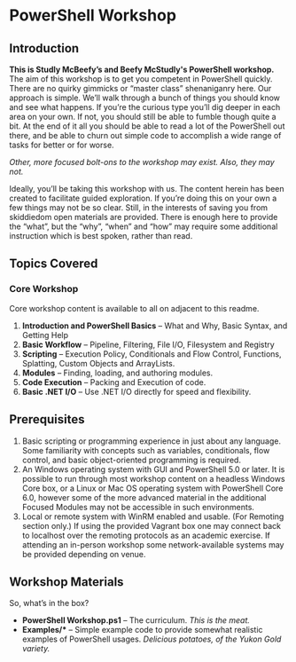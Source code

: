 # PowerShell Workshop
## Introduction
**This is Studly McBeefy’s and Beefy McStudly's PowerShell workshop.** The aim
of this workshop is to get you competent in PowerShell quickly. There are no
quirky gimmicks or “master class” shenaniganry here. Our approach is simple.
We’ll walk through a bunch of things you should know and see what happens. If
you’re the curious type you’ll dig deeper in each area on your own. If not, you
should still be able to fumble though quite a bit. At the end of it all you
should be able to read a lot of the PowerShell out there, and be able to churn
out simple code to accomplish a wide range of tasks for better or for worse.

_Other, more focused bolt-ons to the workshop may exist. Also, they may not._

Ideally, you’ll be taking this workshop with us. The content herein has been
created to facilitate guided exploration. If you’re doing this on your own a
few things may not be so clear. Still, in the interests of saving you from
skiddiedom open materials are provided. There is enough here to provide the
“what”, but the “why”, “when” and “how” may require some additional
instruction which is best spoken, rather than read.

## Topics Covered
### Core Workshop
Core workshop content is available to all on adjacent to this readme.
1. __Introduction and PowerShell Basics__ – What and Why, Basic Syntax, and
Getting Help
2. __Basic Workflow__ – Pipeline, Filtering, File I/O, Filesystem and Registry
3. __Scripting__ – Execution Policy, Conditionals and Flow Control, Functions,
Splatting, Custom Objects and ArrayLists.
4. __Modules__ – Finding, loading, and authoring modules.
5. __Code Execution__ – Packing and Execution of code.
6. __Basic .NET I/O__ – Use .NET I/O directly for speed and flexibility.

## Prerequisites
1. Basic scripting or programming experience in just about any language. Some
familiarity with concepts such as variables, conditionals, flow control, and
basic object-oriented programming is required.
2. An Windows operating system with GUI and PowerShell 5.0 or later. It is
possible to run through most workshop content on a headless Windows Core box,
or a Linux or Mac OS operating system with PowerShell Core 6.0, however some of
the more advanced material in the additional Focused Modules may not be
accessible in such environments.
3. Local or remote system with WinRM enabled and usable. (For Remoting section
only.) If using the provided Vagrant box one may connect back to localhost over
the remoting protocols as an academic exercise. If attending an in-person
workshop some network-available systems may be provided depending on venue.

## Workshop Materials
So, what’s in the box?
 * __PowerShell Workshop.ps1__ – The curriculum. _This is the meat._
 * __Examples/*__ – Simple example code to provide somewhat realistic examples
of PowerShell usages. _Delicious potatoes, of the Yukon Gold variety._
